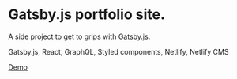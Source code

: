 # Gatsby.js portfolio site.

A side project to get to grips with [Gatsby.js](https://www.gatsbyjs.org).

Gatsby.js,
React,
GraphQL,
Styled components,
Netlify,
Netlify CMS

[Demo](https://jp-gatsby-blog.netlify.com/)
